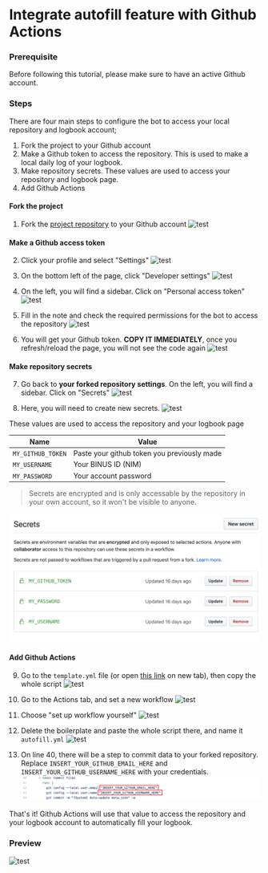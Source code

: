 # Integrate autofill feature with Github Actions

### Prerequisite
Before following this tutorial, please make sure to have an active Github account.

### Steps
There are four main steps to configure the bot to access your local repository and logbook account;
1. Fork the project to your Github account
2. Make a Github token to access the repository. This is used to make a local daily log of your logbook. 
3. Make repository secrets. These values are used to access your repository and logbook page.
4. Add Github Actions

#### Fork the project

1. Fork the [project repository](https://github.com/bernardadhitya/intern-logbook-chatbot) to your Github account
![test](autofill-github-actions-assets/1.png)

#### Make a Github access token

2. Click your profile and select "Settings"
![test](autofill-github-actions-assets/2.png)

3. On the bottom left of the page, click "Developer settings"
![test](autofill-github-actions-assets/3.png)

4. On the left, you will find a sidebar. Click on "Personal access token"
![test](autofill-github-actions-assets/4.png)

5. Fill in the note and check the required permissions for the bot to access the repository
![test](autofill-github-actions-assets/5.png)

6. You will get your Github token. **COPY IT IMMEDIATELY**, once you refresh/reload the page, you will not see the code again
![test](autofill-github-actions-assets/6.png)

#### Make repository secrets

7. Go back to **your forked repository settings**. On the left, you will find a sidebar. Click on "Secrets"
![test](autofill-github-actions-assets/7.png)

8. Here, you will need to create new secrets. 
![test](autofill-github-actions-assets/8.png)

These values are used to access the repository and your logbook page

| Name | Value |
| ---- | ----- |
| `MY_GITHUB_TOKEN` | Paste your github token you previously made |
| `MY_USERNAME` | Your BINUS ID (NIM) |
| `MY_PASSWORD` | Your account password |
> Secrets are encrypted and is only accessable by the repository in your own account, so it won't be visible to anyone.

![test](autofill-github-actions-assets/9.png)

#### Add Github Actions

9. Go to the `template.yml` file (or open [this link](https://github.com/bernardadhitya/intern-logbook-chatbot/blob/master/.github/workflows/template.yml) on new tab), then copy the whole script
![test](autofill-github-actions-assets/10.png)

10. Go to the Actions tab, and set a new workflow
![test](autofill-github-actions-assets/11.png)

11. Choose "set up workflow yourself"
![test](autofill-github-actions-assets/12.png)

12. Delete the boilerplate and paste the whole script there, and name it `autofill.yml`
![test](autofill-github-actions-assets/13.png)

13. On line 40, there will be a step to commit data to your forked repository. Replace `INSERT_YOUR_GITHUB_EMAIL_HERE` and `INSERT_YOUR_GITHUB_USERNAME_HERE` with your credentials.
![test](autofill-github-actions-assets/15.png)

That's it! Github Actions will use that value to access the repository and your logbook account to automatically fill your logbook.

### Preview

![test](autofill-github-actions-assets/14.png)


